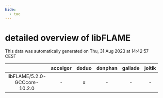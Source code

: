 ```yaml
---
hide:
  - toc
---
```


detailed overview of libFLAME
=============================


This data was automatically generated on Thu, 31 Aug 2023 at 14:42:57 CEST  

| |accelgor|doduo|donphan|gallade|joltik|skitty|swalot|victini|
| :---: | :---: | :---: | :---: | :---: | :---: | :---: | :---: | :---: |
|libFLAME/5.2.0-GCCcore-10.2.0|-|x|-|-|-|-|-|-|
